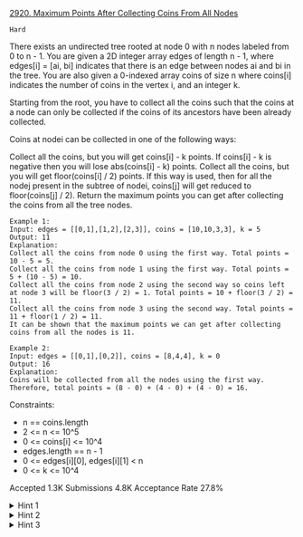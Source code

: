 [2920. Maximum Points After Collecting Coins From All Nodes](https://leetcode.com/problems/maximum-points-after-collecting-coins-from-all-nodes/)

`Hard`

There exists an undirected tree rooted at node 0 with n nodes labeled from 0 to n - 1. You are given a 2D integer array edges of length n - 1, where edges[i] = [ai, bi] indicates that there is an edge between nodes ai and bi in the tree. You are also given a 0-indexed array coins of size n where coins[i] indicates the number of coins in the vertex i, and an integer k.

Starting from the root, you have to collect all the coins such that the coins at a node can only be collected if the coins of its ancestors have been already collected.

Coins at nodei can be collected in one of the following ways:

Collect all the coins, but you will get coins[i] - k points. If coins[i] - k is negative then you will lose abs(coins[i] - k) points.
Collect all the coins, but you will get floor(coins[i] / 2) points. If this way is used, then for all the nodej present in the subtree of nodei, coins[j] will get reduced to floor(coins[j] / 2).
Return the maximum points you can get after collecting the coins from all the tree nodes.

```
Example 1:
Input: edges = [[0,1],[1,2],[2,3]], coins = [10,10,3,3], k = 5
Output: 11                        
Explanation: 
Collect all the coins from node 0 using the first way. Total points = 10 - 5 = 5.
Collect all the coins from node 1 using the first way. Total points = 5 + (10 - 5) = 10.
Collect all the coins from node 2 using the second way so coins left at node 3 will be floor(3 / 2) = 1. Total points = 10 + floor(3 / 2) = 11.
Collect all the coins from node 3 using the second way. Total points = 11 + floor(1 / 2) = 11.
It can be shown that the maximum points we can get after collecting coins from all the nodes is 11. 

Example 2:
Input: edges = [[0,1],[0,2]], coins = [8,4,4], k = 0
Output: 16
Explanation: 
Coins will be collected from all the nodes using the first way. Therefore, total points = (8 - 0) + (4 - 0) + (4 - 0) = 16.
``` 

Constraints:

- n == coins.length
- 2 <= n <= 10^5
- 0 <= coins[i] <= 10^4
- edges.length == n - 1
- 0 <= edges[i][0], edges[i][1] < n
- 0 <= k <= 10^4

Accepted
1.3K
Submissions
4.8K
Acceptance Rate
27.8%

<details>
<summary>Hint 1</summary>

Let dp[x][t] be the maximum points we can get from the subtree rooted at node x and the second operation has been used t times in its ancestors.

</details>
<details>
<summary>Hint 2</summary>

Note that the value of each node <= 104, so when t >= 14 dp[x][t] is always 0.

</details>
<details>
<summary>Hint 3</summary>

General equation will be: dp[x][t] = max((coins[x] >> t) - k + sigma(dp[y][t]), (coins[x] >> (t + 1)) + sigma(dp[y][t + 1])) where nodes denoted by y in the sigma, are the direct children of node x.

</details>